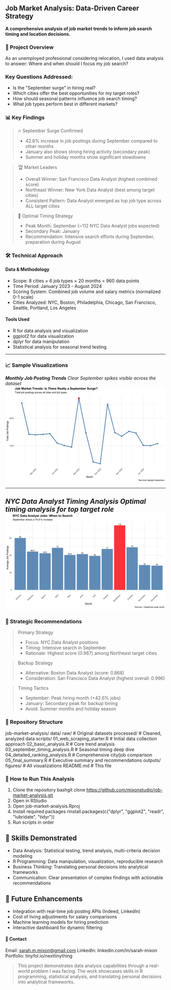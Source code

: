 ## Job Market Analysis: Data-Driven Career Strategy
**A comprehensive analysis of job market trends to inform job search timing and location decisions.**


### 🎯 Project Overview
As an unemployed professional considering relocation, I used data analysis to answer: Where and when should I focus my job search?


### Key Questions Addressed:
- Is the "September surge" in hiring real?
- Which cities offer the best opportunities for my target roles?
- How should seasonal patterns influence job search timing?
- What job types perform best in different markets?


### 📊 Key Findings
>🔥 September Surge Confirmed
> - 42.6% increase in job postings during September compared to other months
> - January also shows strong hiring activity (secondary peak)
> - Summer and holiday months show significant slowdowns


>🏆 Market Leaders
> - Overall Winner: San Francisco Data Analyst (highest combined score)
> - Northeast Winner: New York Data Analyst (best among target cities)
> - Consistent Pattern: Data Analyst emerged as top job type across ALL target cities


>📅 Optimal Timing Strategy
> - Peak Month: September (~112 NYC Data Analyst jobs expected)
> - Secondary Peak: January
> - Recommendation: Intensive search efforts during September, preparation during August


### 🛠️ Technical Approach

#### Data & Methodology
- Scope: 8 cities × 6 job types × 20 months = 960 data points
- Time Period: January 2023 - August 2024
- Scoring System: Combined job volume and salary metrics (normalized 0-1 scale)
- Cities Analyzed: NYC, Boston, Philadelphia, Chicago, San Francisco, Seattle, Portland, Los Angeles

#### Tools Used
- R for data analysis and visualization
- ggplot2 for data visualization
- dplyr for data manipulation
- Statistical analysis for seasonal trend testing

---
### 📈 Sample Visualizations

***Monthly Job Posting Trends***
*Clear September spikes visible across the dataset*
![Monthly Trends](./outputs/figures/monthly_job_trends.png)

---

***NYC Data Analyst Timing Analysis***
*Optimal timing analysis for top target role*
![NYC Timing](./outputs/figures/nyc_data_analyst_timing.png)
---


### 🎯 Strategic Recommendations
>Primary Strategy
> - Focus: NYC Data Analyst positions
> - Timing: Intensive search in September
> - Rationale: Highest score (0.987) among Northeast target cities

>Backup Strategy
> - Alternative: Boston Data Analyst (score: 0.868)
> - Consideration: San Francisco Data Analyst (highest overall: 0.996)

>Timing Tactics
> - September: Peak hiring month (+42.6% jobs)
> - January: Secondary peak for backup timing
> - Avoid: Summer months and holiday season


### 📁 Repository Structure
job-market-analysis/
  data/
      raw/                                  # Original datasets
      processed/                            # Cleaned, analyzed data
  scripts/
      01_web_scraping_starter.R             # Initial data collection approach
      02_basic_analysis.R                   # Core trend analysis
      03_september_timing_analysis.R        # Seasonal timing deep dive
      04_detailed_ranking_analysis.R        # Comprehensive city/job comparison
      05_final_summary.R                    # Executive summary and recommendations
  outputs/
      figures/                              # All visualizations
  README.md                                 # This file


### 🚀 How to Run This Analysis
1. Clone the repository
bashgit clone https://github.com/mixonstudio/job-market-analysis.git
2. Open in RStudio
3. Open job-market-analysis.Rproj
4. Install required packages
rinstall.packages(c("dplyr", "ggplot2", "readr", "lubridate", "tidyr"))
5. Run scripts in order


## 💼 Skills Demonstrated
- Data Analysis: Statistical testing, trend analysis, multi-criteria decision modeling
- R Programming: Data manipulation, visualization, reproducible research
- Business Thinking: Translating personal decisions into analytical frameworks
- Communication: Clear presentation of complex findings with actionable recommendations


## 🔮 Future Enhancements
- Integration with real-time job posting APIs (Indeed, LinkedIn)
- Cost of living adjustments for salary comparisons
- Machine learning models for hiring prediction
- Interactive dashboard for dynamic filtering


#### 📧 Contact
Email: sarah.m.mixon@gmail.com
LinkedIn: linkedin.com/in/sarah-mixon
Portfolio: tinyfol.io/nexttinything

>This project demonstrates data analysis capabilities through a real-world problem I was facing. The work showcases skills in R programming, statistical analysis, and translating personal decisions into analytical frameworks.

